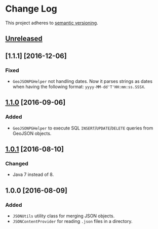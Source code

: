 # Change Log
This project adheres to [semantic versioning](http://semver.org/).

## [Unreleased]

## [1.1.1] [2016-12-06]

### Fixed

- `GeoJSONPGHelper` not handling dates. Now it parses strings as dates when having the following format: `yyyy-MM-dd'T'HH:mm:ss.SSSX`.

## [1.1.0] [2016-09-06]
### Added
- `GeoJSONPGHelper` to execute SQL `INSERT`/`UPDATE`/`DELETE` queries from GeoJSON objects.

## [1.0.1] [2016-08-10]
### Changed
- Java 7 instead of 8.

## 1.0.0 [2016-08-09]
### Added
- `JSONUtils` utility class for merging JSON objects.
- `JSONContentProvider` for reading `.json` files in a directory.

[Unreleased]: https://github.com/csgis/lib-json/compare/1.1.0...HEAD
[1.1.0]: https://github.com/csgis/lib-json/compare/1.0.1...1.1.0
[1.0.1]: https://github.com/csgis/lib-json/compare/1.0.0...1.0.1

